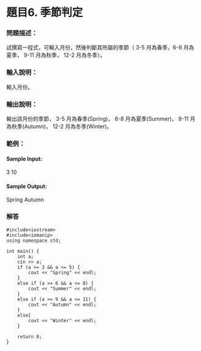 # 題目6. 季節判定

### 問題描述：
試撰寫一程式，可輸入月份，然後判斷其所屬的季節（ 3-5 月為春季，6-8 月為夏季， 9-11 月為秋季， 12-2 月為冬季）。

### 輸入說明：
輸入月份。

### 輸出說明：
輸出該月份的季節， 3-5 月為春季(Spring)， 6-8 月為夏季(Summer)， 9-11 月為秋季(Autumn)， 12-2 月為冬季(Winter)。

### 範例：

#### Sample Input:

3
10
#### Sample Output:

Spring
Autumn

### 解答

```
#include<iostream>
#include<iomanip>
using namespace std;

int main() {
	int a;
	cin >> a;
	if (a >= 3 && a <= 5) {
		cout << "Spring" << endl;
	}
	else if (a >= 6 && a <= 8) {
		cout << "Summer" << endl;
	}
	else if (a >= 9 && a <= 11) {
		cout << "Autumn" << endl;
	}
	else{
		cout << "Winter" << endl;
	}

	return 0;
}
```
